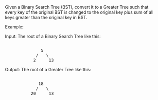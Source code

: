 Given a Binary Search Tree (BST), convert it to a Greater Tree such that every key of the original BST is changed to the original key plus sum of all keys greater than the original key in BST.

Example:

Input: The root of a Binary Search Tree like this:  
<pre>  
              5
            /   \
           2     13
</pre>
Output: The root of a Greater Tree like this:  
<pre>        
             18
            /   \
          20     13 
</pre>
